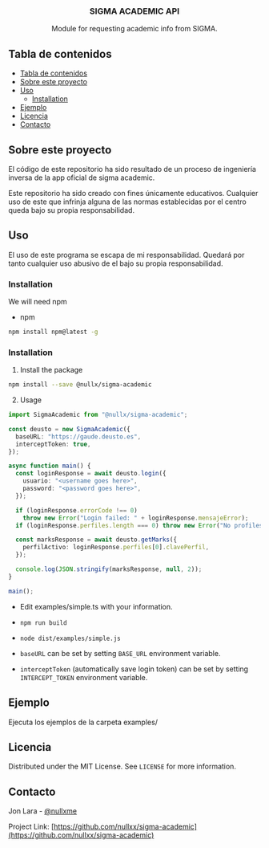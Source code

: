  <h3 align="center">SIGMA ACADEMIC API</h3>

  <p align="center">
    Module for requesting academic info from SIGMA.

## Tabla de contenidos

- [Tabla de contenidos](#tabla-de-contenidos)
- [Sobre este proyecto](#sobre-este-proyecto)
- [Uso](#uso)
  - [Installation](#installation)
- [Ejemplo](#ejemplo)
- [Licencia](#licencia)
- [Contacto](#contacto)


## Sobre este proyecto

El código de este repositorio ha sido resultado de un proceso de ingeniería inversa de la app oficial de sigma academic.

Este repositorio ha sido creado con fines únicamente educativos. Cualquier uso de este que infrinja alguna de las normas establecidas por el centro queda bajo su propia responsabilidad.


## Uso

El uso de este programa se escapa de mi responsabilidad. Quedará por tanto cualquier uso abusivo de el bajo su propia responsabilidad.

### Installation

We will need npm
* npm
```sh
npm install npm@latest -g
```

### Installation


1. Install the package
```sh
npm install --save @nullx/sigma-academic
```

2. Usage
```ts
import SigmaAcademic from "@nullx/sigma-academic";

const deusto = new SigmaAcademic({
  baseURL: "https://gaude.deusto.es",
  interceptToken: true,
});

async function main() {
  const loginResponse = await deusto.login({
    usuario: "<username goes here>",
    password: "<password goes here>",
  });

  if (loginResponse.errorCode !== 0)
    throw new Error("Login failed: " + loginResponse.mensajeError);
  if (loginResponse.perfiles.length === 0) throw new Error("No profiles found");

  const marksResponse = await deusto.getMarks({
    perfilActivo: loginResponse.perfiles[0].clavePerfil,
  });

  console.log(JSON.stringify(marksResponse, null, 2));
}

main();
```

* Edit examples/simple.ts with your information.
* `npm run build`
* `node dist/examples/simple.js`

* `baseURL` can be set by setting `BASE_URL` environment variable.
* `interceptToken` (automatically save login token) can be set by setting `INTERCEPT_TOKEN` environment variable.

## Ejemplo
Ejecuta los ejemplos de la carpeta examples/

## Licencia

Distributed under the MIT License. See `LICENSE` for more information.

## Contacto
Jon Lara - [@nullxme](https://twitter.com/nullxme)

Project Link: [https://github.com/nullxx/sigma-academic](https://github.com/nullxx/sigma-academic)
